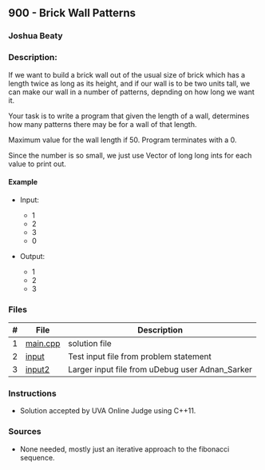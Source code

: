 ## 900 - Brick Wall Patterns
### Joshua Beaty
### Description:

If we want to build a brick wall out of the usual size of brick which has a length twice as long as its height, and if our wall is to be two units tall, we can make our wall in a number of patterns, depnding on how long we want it.

Your task is to write a program that given the length of a wall, determines how many patterns there may be for a wall of that length.

Maximum value for the wall length if 50. Program terminates with a 0.

Since the number is so small, we just use Vector of long long ints for each value to print out.

#### Example

- Input: 
    - 1
    - 2
    - 3
    - 0


- Output: 
    - 1
    - 2
    - 3

### Files

|   #   | File                       | Description                                                |
| :---: | -------------------------- | ---------------------------------------------------------- |
|   1   | [main.cpp](./main.cpp)     | solution file                                              |
|   2   | [input](./input)           | Test input file from problem statement                     |
|   3   | [input2](./input2)         | Larger input file from uDebug user Adnan_Sarker            |

### Instructions

- Solution accepted by UVA Online Judge using C++11.

### Sources

- None needed, mostly just an iterative approach to the fibonacci sequence.